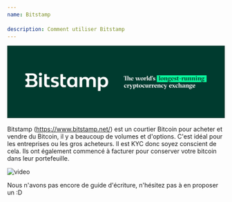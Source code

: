 ```yaml
---
name: Bitstamp

description: Comment utiliser Bitstamp
---
```


![cover](assets/cover.jpeg)

Bitstamp (https://www.bitstamp.net/) est un courtier Bitcoin pour acheter et vendre du Bitcoin, il y a beaucoup de volumes et d'options. C'est idéal pour les entreprises ou les gros acheteurs. Il est KYC donc soyez conscient de cela. Ils ont également commencé à facturer pour conserver votre bitcoin dans leur portefeuille.

![video](https://youtu.be/enL6T9J-LnQ)

Nous n'avons pas encore de guide d'écriture, n'hésitez pas à en proposer un :D
